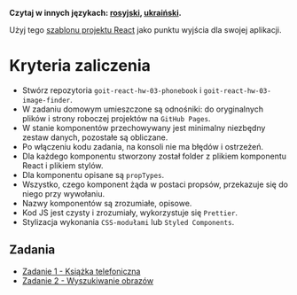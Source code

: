 **Czytaj w innych językach: [rosyjski](README.md), [ukraiński](README.ua.md).**

Użyj tego
[szablonu projektu React](https://github.com/goitacademy/react-homework-template#readme)
jako punktu wyjścia dla swojej aplikacji.

# Kryteria zaliczenia

- Stwórz repozytoria `goit-react-hw-03-phonebook` i
  `goit-react-hw-03-image-finder`.
- W zadaniu domowym umieszczone są odnośniki: do oryginalnych plików i strony
  roboczej projektów na `GitHub Pages`.
- W stanie komponentów przechowywany jest minimalny niezbędny zestaw danych,
  pozostałe są obliczane.
- Po włączeniu kodu zadania, na konsoli nie ma błędów i ostrzeżeń.
- Dla każdego komponentu stworzony został folder z plikiem komponentu React i
  plikiem stylów.
- Dla komponentu opisane są `propTypes`.
- Wszystko, czego komponent żąda w postaci propsów, przekazuje się do niego przy
  wywołaniu.
- Nazwy komponentów są zrozumiałe, opisowe.
- Kod JS jest czysty i zrozumiały, wykorzystuje się `Prettier`.
- Stylizacja wykonania `CSS-modułami` lub `Styled Components`.

## Zadania

- [Zadanie 1 - Książka telefoniczna](./phonebook/README.pl.md)
- [Zadanie 2 - Wyszukiwanie obrazów](./image-finder/README.pl.md)

